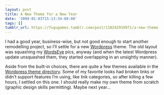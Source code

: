 ```yaml
---
layout: post
title: A New Theme for a New Year
date: '2009-01-03T15:13:34-08:00'
tags: []
tumblr_url: https://fugugames.tumblr.com/post/110242919971/a-new-theme-for-a-new-year
---
```

I had a good year, business-wise, but not good enough to start another remodelling project, so I’ll settle for a new [Wordpress](http://wordpress.org/) theme. The old layout was squashing my [WordsEye](http://wordpress.org/extend/themes/) pics, anyway (and when the latest Wordpress update unsquashed them, they started overlapping in an unsightly manner).

Aside from the built-in choices, there are quite a few themes available in the [Wordpress theme directory](http://wordpress.org/extend/themes/). Some of my favorite looks had broken links or didn’t support features I’m using, like link categories, so after killing a few hours, I settled on this one. I should really make my own theme from scratch (graphic design skills permitting). Maybe next year…

